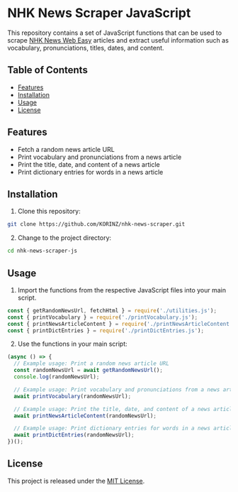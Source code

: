 # NHK News Scraper JavaScript

This repository contains a set of JavaScript functions that can be used to scrape [NHK News Web Easy](https://www3.nhk.or.jp/news/easy/) articles and extract useful information such as vocabulary, pronunciations, titles, dates, and content.

## Table of Contents

- [Features](#features)
- [Installation](#installation)
- [Usage](#usage)
- [License](#license)

## Features

- Fetch a random news article URL
- Print vocabulary and pronunciations from a news article
- Print the title, date, and content of a news article
- Print dictionary entries for words in a news article

## Installation

1. Clone this repository:

```bash
git clone https://github.com/KORINZ/nhk-news-scraper.git
```

2. Change to the project directory:

```bash
cd nhk-news-scraper-js
```

## Usage

1. Import the functions from the respective JavaScript files into your main script.

```javascript
const { getRandomNewsUrl, fetchHtml } = require('./utilities.js');
const { printVocabulary } = require('./printVocabulary.js');
const { printNewsArticleContent } = require('./printNewsArticleContent.js');
const { printDictEntries } = require('./printDictEntries.js');
```

2. Use the functions in your main script:

```javascript
(async () => {
  // Example usage: Print a random news article URL
  const randomNewsUrl = await getRandomNewsUrl();
  console.log(randomNewsUrl);

  // Example usage: Print vocabulary and pronunciations from a news article
  await printVocabulary(randomNewsUrl);

  // Example usage: Print the title, date, and content of a news article
  await printNewsArticleContent(randomNewsUrl);

  // Example usage: Print dictionary entries for words in a news article
  await printDictEntries(randomNewsUrl);
})();
```

## License

This project is released under the [MIT License](LICENSE).
